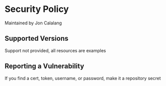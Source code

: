 # Security Policy

Maintained by Jon Calalang

## Supported Versions

Support not provided, all resources are examples

## Reporting a Vulnerability

If you find a cert, token, username, or password, make it a repository secret